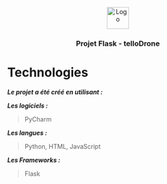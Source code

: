 <p align="center">
    <img src="https://www.promeo-formation.fr/themes/custom/promeo/img/logos/logo_promeo_white.svg" alt="Logo" height="50px"><br>
    <h3 align="center">Projet Flask - telloDrone </h3>
</p>

# Technologies

***Le projet a été créé en utilisant :***

***Les logiciels :***

> PyCharm

***Les langues :***

> Python, HTML, JavaScript

***Les Frameworks :***

> Flask
